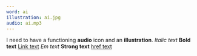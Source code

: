 ```yaml
---
word: ai
illustration: ai.jpg
audio: ai.mp3
---
```


I need to have a functioning **audio** icon and an **illustration**. *Italic text* **Bold text** [Link text](https://ed.ted.com/lessons/is-math-discovered-or-invented-jeff-dekofsky) <em>Em text</em> <strong>Strong text</strong> <a href="">href text</a>
